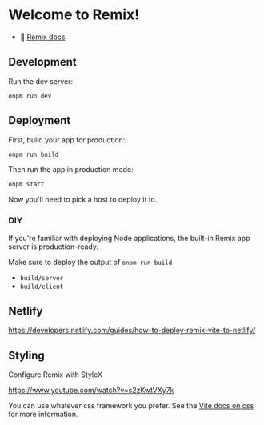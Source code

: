 # Welcome to Remix!

- 📖 [Remix docs](https://remix.run/docs)

## Development

Run the dev server:

```shellscript
onpm run dev
```

## Deployment

First, build your app for production:

```sh
onpm run build
```

Then run the app in production mode:

```sh
onpm start
```

Now you'll need to pick a host to deploy it to.

### DIY

If you're familiar with deploying Node applications, the built-in Remix app server is production-ready.

Make sure to deploy the output of `onpm run build`

- `build/server`
- `build/client`

## Netlify

<https://developers.netlify.com/guides/how-to-deploy-remix-vite-to-netlify/>

## Styling

Configure Remix with StyleX

<https://www.youtube.com/watch?v=s2zKwtVXy7k>

You can use whatever css framework you prefer. See the [Vite docs on css](https://vitejs.dev/guide/features.html#css) for more information.
